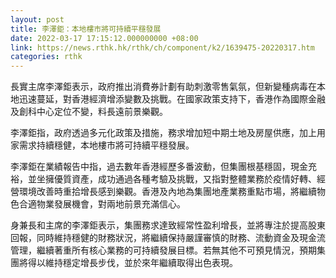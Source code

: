 ```yaml
---
layout: post
title: 李澤鉅：本地樓市將可持續平穩發展
date: 2022-03-17 17:15:12.000000000 +08:00
link: https://news.rthk.hk/rthk/ch/component/k2/1639475-20220317.htm
categories: rthk
---
```


長實主席李澤鉅表示，政府推出消費券計劃有助刺激零售氣氛，但新變種病毒在本地迅速蔓延，對香港經濟增添變數及挑戰。在國家政策支持下，香港作為國際金融及創科中心定位不變，料長遠前景樂觀。

李澤鉅指，政府透過多元化政策及措施，務求增加短中期土地及房屋供應，加上用家需求持續穩健，本地樓市將可持續平穩發展。

李澤鉅在業績報告中指，過去數年香港經歷多番波動，但集團根基穩固，現金充裕，並坐擁優質資產，成功通過各種考驗及挑戰，又指對整體業務於疫情好轉、經營環境改善時重拾增長感到樂觀。香港及內地為集團地產業務重點市場，將繼續物色合適物業發展機會，對兩地前景充滿信心。

身兼長和主席的李澤鉅表示，集團務求達致經常性盈利增長，並將專注於提高股東回報，同時維持穩健的財務狀況，將繼續保持嚴謹審慎的財務、流動資金及現金流管理，繼續著重所有核心業務的可持續發展目標。若無其他不可預見情況，預期集團將得以維持穩定增長步伐，並於來年繼續取得出色表現。
